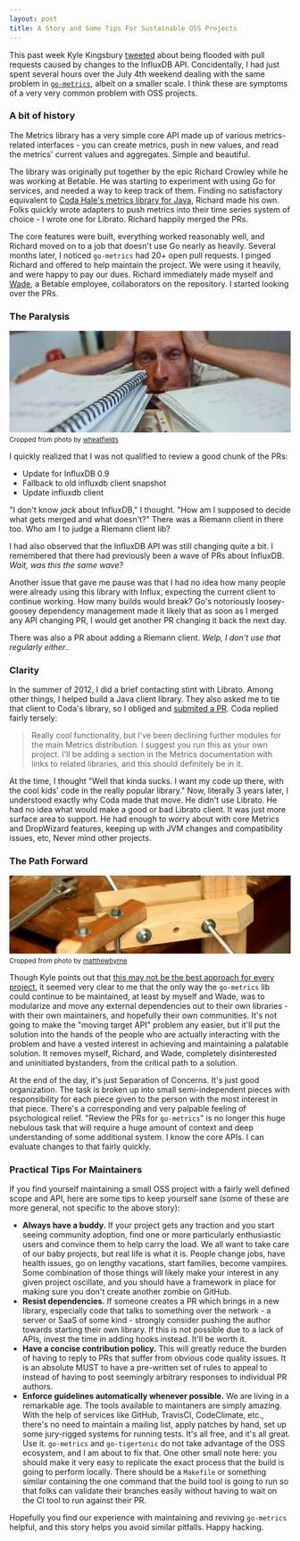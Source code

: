 ```yaml
---
layout: post
title: A Story and Some Tips For Sustainable OSS Projects
---
```


This past week Kyle Kingsbury
[tweeted](https://twitter.com/aphyr/status/618880016991059968) about being
flooded with pull requests caused by changes to the InfluxDB API. Concidentally,
I had just spent several hours over the July 4th weekend dealing with the same
problem in [`go-metrics`](https://github.com/rcrowley/go-metrics), albeit on a
smaller scale. I think these are symptoms of a very very common problem with OSS
projects.

### A bit of history

The Metrics library has a very simple core API made up of various
metrics-related interfaces - you can create metrics, push in new values, and
read the metrics' current values and aggregates. Simple and beautiful.

The library was originally put together by the epic Richard Crowley while he was working
at Betable. He was starting to experiment with using Go for services, and needed
a way to keep track of them. Finding no satisfactory equivalent to [Coda Hale's
metrics library for Java](https://github.com/dropwizard/metrics), Richard made his
own. Folks quickly wrote adapters to push metrics into their time series system
of choice - I wrote one for Librato. Richard happily merged the PRs.

The core features were built, everything worked reasonably well, and Richard
moved on to a job that doesn't use Go nearly as heavily. Several months later, I
noticed `go-metrics` had 20+ open pull requests. I pinged Richard and offered to
help maintain the project. We were using it heavily, and were happy to pay our
dues. Richard immediately made myself and [Wade](https://github.com/wadey), a
Betable employee, collaborators on the repository. I started looking over the
PRs.

### The Paralysis

<p class="center">
    <img src="/imgs/posts/gometrics/papers.jpg" alt="too many papers"
    class="constrained"/><br />
    <small>Cropped from photo by <a
    href="https://www.flickr.com/photos/wheatfields/4774087006">wheatfields</a></small>
</p>

I quickly realized that I was not qualified to review a good chunk of the PRs:

* Update for InfluxDB 0.9
* Fallback to old influxdb client snapshot
* Update influxdb client

"I don't know _jack_ about InfluxDB," I thought. "How am I supposed to decide
what gets merged and what doesn't?" There was a Riemann client in there too. Who
am I to judge a Riemann client lib?

I had also observed that the InfluxDB API was still changing quite a bit. I
remembered that there had previously been a wave of PRs about InfluxDB. _Wait,
was this the same wave?_

Another issue that gave me pause was that I had no idea how many people were
already using this library with Influx, expecting the current client to continue
working. How many builds would break? Go's notoriously loosey-goosey dependency
management made it likely that as soon as I merged any API changing PR, I would
get another PR changing it back the next day.

There was also a PR about adding a Riemann client. _Welp, I don't use that
regularly either.._

### Clarity

In the summer of 2012, I did a brief contacting stint with Librato. Among other things, I
helped build a Java client library. They also asked me to tie that client to
Coda's library, so I obliged and [submited a PR](https://github.com/dropwizard/metrics/pull/258).
Coda replied fairly tersely:

> Really cool functionality, but I've been declining further modules for the
> main Metrics distribution. I suggest you run this as your own project. I'll be
> adding a section in the Metrics documentation with links to related libraries,
> and this should definitely be in it.

At the time, I thought "Well that kinda sucks. I want my code up there, with the
cool kids' code in the really popular library." Now, literally 3 years later, I
understood exactly why Coda made that move. He didn't use Librato. He had no
idea what would make a good or bad Librato client. It was just more surface area
to support. He had enough to worry about with core Metrics and DropWizard
features, keeping up with JVM changes and compatibility issues, etc, Never mind
other projects.

### The Path Forward

<p class="center">
    <img src="/imgs/posts/gometrics/wood_joints.jpg" alt="well fitted pieces"
    class="constrained"/><br />
    <small>Cropped from photo by <a
    href="https://www.flickr.com/photos/matthewbyrne/3802556684">matthewbyrne</a></small>
</p>

Though Kyle points out that [this may not be the best approach for every
project](https://twitter.com/aphyr/status/618905828846866432),
it seemed very clear to me that the only way the `go-metrics` lib could continue
to be maintained, at least by myself and Wade, was to modularize and move
any external dependencies out to their own libraries - with their own
maintainers, and hopefully their own communities. It's not going to make the
"moving target API" problem any easier, but it'll put the
solution into the hands of the people who are actually interacting with the
problem and have a vested interest in achieving and maintaining a palatable
solution. It removes myself, Richard, and Wade, completely disinterested and
uninitiated bystanders, from the critical path to a solution.

At the end of the day, it's just Separation of Concerns. It's just good
organization. The task is broken up into small semi-independent pieces with
responsibility for each piece given to the person with the most interest in that
piece. There's a corresponding and very palpable feeling of psychological
relief.  "Review the PRs for `go-metrics`" is no longer this huge nebulous task
that will require a huge amount of context and deep understanding of some
additional system. I know the core APIs. I can evaluate changes to that fairly
quickly.

### Practical Tips For Maintainers

If you find yourself maintaining a small OSS project with a fairly well defined
scope and API, here are some tips to keep yourself sane (some of these are more
general, not specific to the above story):

* **Always have a buddy.** If your project gets any traction and you start
seeing community adoption, find one or more particularly enthusiastic users and
convince them to help carry the load. We all want to take care of our baby
projects, but real life is what it is. People change jobs, have health issues,
go on lengthy vacations, start families, become vampires. Some combination of
those things will likely make your interest in any given project oscillate, and
you should have a framework in place for making sure you don't create another
zombie on GitHub.
* **Resist dependencies.** If someone creates a PR which brings in a new library,
especially code that talks to something over the network - a server or SaaS
of some kind - strongly consider pushing the author towards starting their own
library. If this is not possible due to a lack of APIs, invest the time in
adding hooks instead. It'll be worth it.
* **Have a concise contribution policy.** This will greatly reduce the burden of
having to reply to PRs that suffer from obvious code quality issues. It is an
absolute MUST to have a pre-written set of rules to appeal to instead of having
to post seemingly arbitrary responses to individual PR authors.
* **Enforce guidelines automatically whenever possible.** We are living in a
remarkable age. The tools available to maintaners are simply amazing. With the
help of services like GitHub, TravisCI, CodeClimate, etc., there's no need to
maintain a mailing list, apply patches by hand, set up some jury-rigged systems
for running tests. It's all free, and it's all great. Use it. `go-metrics` and
`go-tigertonic` do not take advantage of the OSS ecosystem, and I am about to
fix that. One other small note here: you should make it very easy to replicate
the exact process that the build is going to perform locally.  There should be a
`Makefile` or something similar containing the one command that the build tool
is going to run so that folks can validate their branches easily without having
to wait on the CI tool to run against their PR.

Hopefully you find our experience with maintaining and reviving `go-metrics`
helpful, and this story helps you avoid similar pitfalls. Happy hacking.
